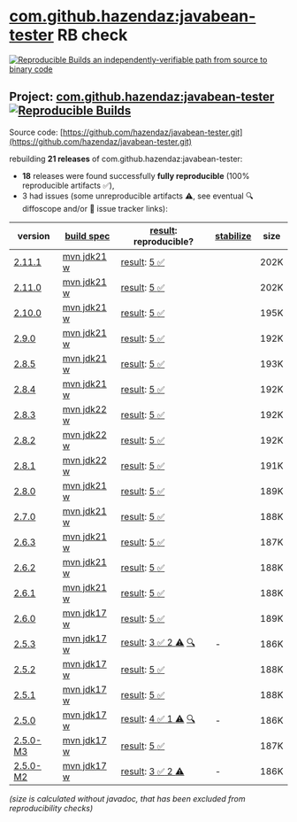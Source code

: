 [com.github.hazendaz:javabean-tester](https://central.sonatype.com/artifact/com.github.hazendaz/javabean-tester/versions) RB check
=======

[![Reproducible Builds](https://reproducible-builds.org/images/logos/rb.svg) an independently-verifiable path from source to binary code](https://reproducible-builds.org/)

## Project: [com.github.hazendaz:javabean-tester](https://central.sonatype.com/artifact/com.github.hazendaz/javabean-tester/versions) [![Reproducible Builds](https://img.shields.io/endpoint?url=https://raw.githubusercontent.com/jvm-repo-rebuild/reproducible-central/master/content/com/github/hazendaz/javabean-tester/badge.json)](https://github.com/jvm-repo-rebuild/reproducible-central/blob/master/content/com/github/hazendaz/javabean-tester/README.md)

Source code: [https://github.com/hazendaz/javabean-tester.git](https://github.com/hazendaz/javabean-tester.git)

rebuilding **21 releases** of com.github.hazendaz:javabean-tester:
- **18** releases were found successfully **fully reproducible** (100% reproducible artifacts :white_check_mark:),
- 3 had issues (some unreproducible artifacts :warning:, see eventual :mag: diffoscope and/or :memo: issue tracker links):

| version | [build spec](/BUILDSPEC.md) | [result](https://reproducible-builds.org/docs/jvm/): reproducible? | [stabilize](https://github.com/google/oss-rebuild/blob/main/cmd/stabilize/README.md) | size |
| -- | --------- | ------ | ------ | -- |
| [2.11.1](https://central.sonatype.com/artifact/com.github.hazendaz/javabean-tester/2.11.1/pom) | [mvn jdk21 w](javabean-tester-2.11.1.buildspec) | [result](javabean-tester-2.11.1.buildinfo): [5 :white_check_mark: ](javabean-tester-2.11.1.buildcompare) | | 202K |
| [2.11.0](https://central.sonatype.com/artifact/com.github.hazendaz/javabean-tester/2.11.0/pom) | [mvn jdk21 w](javabean-tester-2.11.0.buildspec) | [result](javabean-tester-2.11.0.buildinfo): [5 :white_check_mark: ](javabean-tester-2.11.0.buildcompare) | | 202K |
| [2.10.0](https://central.sonatype.com/artifact/com.github.hazendaz/javabean-tester/2.10.0/pom) | [mvn jdk21 w](javabean-tester-2.10.0.buildspec) | [result](javabean-tester-2.10.0.buildinfo): [5 :white_check_mark: ](javabean-tester-2.10.0.buildcompare) | | 195K |
| [2.9.0](https://central.sonatype.com/artifact/com.github.hazendaz/javabean-tester/2.9.0/pom) | [mvn jdk21 w](javabean-tester-2.9.0.buildspec) | [result](javabean-tester-2.9.0.buildinfo): [5 :white_check_mark: ](javabean-tester-2.9.0.buildcompare) | | 192K |
| [2.8.5](https://central.sonatype.com/artifact/com.github.hazendaz/javabean-tester/2.8.5/pom) | [mvn jdk21 w](javabean-tester-2.8.5.buildspec) | [result](javabean-tester-2.8.5.buildinfo): [5 :white_check_mark: ](javabean-tester-2.8.5.buildcompare) | | 193K |
| [2.8.4](https://central.sonatype.com/artifact/com.github.hazendaz/javabean-tester/2.8.4/pom) | [mvn jdk21 w](javabean-tester-2.8.4.buildspec) | [result](javabean-tester-2.8.4.buildinfo): [5 :white_check_mark: ](javabean-tester-2.8.4.buildcompare) | | 192K |
| [2.8.3](https://central.sonatype.com/artifact/com.github.hazendaz/javabean-tester/2.8.3/pom) | [mvn jdk22 w](javabean-tester-2.8.3.buildspec) | [result](javabean-tester-2.8.3.buildinfo): [5 :white_check_mark: ](javabean-tester-2.8.3.buildcompare) | | 192K |
| [2.8.2](https://central.sonatype.com/artifact/com.github.hazendaz/javabean-tester/2.8.2/pom) | [mvn jdk22 w](javabean-tester-2.8.2.buildspec) | [result](javabean-tester-2.8.2.buildinfo): [5 :white_check_mark: ](javabean-tester-2.8.2.buildcompare) | | 192K |
| [2.8.1](https://central.sonatype.com/artifact/com.github.hazendaz/javabean-tester/2.8.1/pom) | [mvn jdk22 w](javabean-tester-2.8.1.buildspec) | [result](javabean-tester-2.8.1.buildinfo): [5 :white_check_mark: ](javabean-tester-2.8.1.buildcompare) | | 191K |
| [2.8.0](https://central.sonatype.com/artifact/com.github.hazendaz/javabean-tester/2.8.0/pom) | [mvn jdk21 w](javabean-tester-2.8.0.buildspec) | [result](javabean-tester-2.8.0.buildinfo): [5 :white_check_mark: ](javabean-tester-2.8.0.buildcompare) | | 189K |
| [2.7.0](https://central.sonatype.com/artifact/com.github.hazendaz/javabean-tester/2.7.0/pom) | [mvn jdk21 w](javabean-tester-2.7.0.buildspec) | [result](javabean-tester-2.7.0.buildinfo): [5 :white_check_mark: ](javabean-tester-2.7.0.buildcompare) | | 188K |
| [2.6.3](https://central.sonatype.com/artifact/com.github.hazendaz/javabean-tester/2.6.3/pom) | [mvn jdk21 w](javabean-tester-2.6.3.buildspec) | [result](javabean-tester-2.6.3.buildinfo): [5 :white_check_mark: ](javabean-tester-2.6.3.buildcompare) | | 187K |
| [2.6.2](https://central.sonatype.com/artifact/com.github.hazendaz/javabean-tester/2.6.2/pom) | [mvn jdk21 w](javabean-tester-2.6.2.buildspec) | [result](javabean-tester-2.6.2.buildinfo): [5 :white_check_mark: ](javabean-tester-2.6.2.buildcompare) | | 188K |
| [2.6.1](https://central.sonatype.com/artifact/com.github.hazendaz/javabean-tester/2.6.1/pom) | [mvn jdk21 w](javabean-tester-2.6.1.buildspec) | [result](javabean-tester-2.6.1.buildinfo): [5 :white_check_mark: ](javabean-tester-2.6.1.buildcompare) | | 188K |
| [2.6.0](https://central.sonatype.com/artifact/com.github.hazendaz/javabean-tester/2.6.0/pom) | [mvn jdk17 w](javabean-tester-2.6.0.buildspec) | [result](javabean-tester-2.6.0.buildinfo): [5 :white_check_mark: ](javabean-tester-2.6.0.buildcompare) | | 189K |
| [2.5.3](https://central.sonatype.com/artifact/com.github.hazendaz/javabean-tester/2.5.3/pom) | [mvn jdk17 w](javabean-tester-2.5.3.buildspec) | [result](javabean-tester-2.5.3.buildinfo): [3 :white_check_mark:  2 :warning:](javabean-tester-2.5.3.buildcompare) [:mag:](javabean-tester-2.5.3.diffoscope) | - | 186K |
| [2.5.2](https://central.sonatype.com/artifact/com.github.hazendaz/javabean-tester/2.5.2/pom) | [mvn jdk17 w](javabean-tester-2.5.2.buildspec) | [result](javabean-tester-2.5.2.buildinfo): [5 :white_check_mark: ](javabean-tester-2.5.2.buildcompare) | | 188K |
| [2.5.1](https://central.sonatype.com/artifact/com.github.hazendaz/javabean-tester/2.5.1/pom) | [mvn jdk17 w](javabean-tester-2.5.1.buildspec) | [result](javabean-tester-2.5.1.buildinfo): [5 :white_check_mark: ](javabean-tester-2.5.1.buildcompare) | | 188K |
| [2.5.0](https://central.sonatype.com/artifact/com.github.hazendaz/javabean-tester/2.5.0/pom) | [mvn jdk17 w](javabean-tester-2.5.0.buildspec) | [result](javabean-tester-2.5.0.buildinfo): [4 :white_check_mark:  1 :warning:](javabean-tester-2.5.0.buildcompare) [:mag:](javabean-tester-2.5.0.diffoscope) | - | 186K |
| [2.5.0-M3](https://central.sonatype.com/artifact/com.github.hazendaz/javabean-tester/2.5.0-M3/pom) | [mvn jdk17 w](javabean-tester-2.5.0-M3.buildspec) | [result](javabean-tester-2.5.0-M3.buildinfo): [5 :white_check_mark: ](javabean-tester-2.5.0-M3.buildcompare) | | 187K |
| [2.5.0-M2](https://central.sonatype.com/artifact/com.github.hazendaz/javabean-tester/2.5.0-M2/pom) | [mvn jdk17 w](javabean-tester-2.5.0-M2.buildspec) | [result](javabean-tester-2.5.0-M2.buildinfo): [3 :white_check_mark:  2 :warning:](javabean-tester-2.5.0-M2.buildcompare) | - | 186K |

<i>(size is calculated without javadoc, that has been excluded from reproducibility checks)</i>
